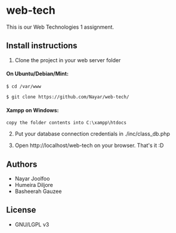 web-tech
========
This is our Web Technologies 1 assignment.

Install instructions
--------------------
1. Clone the project in your web server folder

  #### On Ubuntu/Debian/Mint:

    $ cd /var/www
    
    $ git clone https://github.com/Nayar/web-tech/

  #### Xampp on Windows:

    copy the folder contents into C:\xampp\htdocs

2. Put your database connection credentials in ./inc/class_db.php

3. Open http://localhost/web-tech on your browser. That's it :D


Authors
-------
- Nayar Joolfoo
- Humeira Diljore
- Basheerah Gauzee

License
-------
- GNU/LGPL v3
